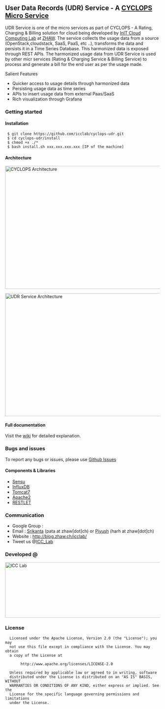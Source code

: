 ## User Data Records (UDR) Service - A <a href="http://icclab.github.io/cyclops">CYCLOPS Micro Service</a>
UDR Service is one of the micro services as part of CYCLOPS - A Rating, Charging  & Billing solution for cloud being developed by <a href="http://blog.zhaw.ch/icclab/">InIT Cloud Computing Lab</a> at <a href="http://www.zhaw.ch">ZHAW</a>. The service collects the usage data from a source (OpenStack,cloudstack, SaaS, PaaS, etc ..), transforms the data and persists it in a Time Series Database. This harmonized data is exposed through REST APIs. The harmonized usage data from UDR Service is used by other micr services (Rating & Charging Service & Billing Service) to process and generate a bill for the end user as per the usage made.

Salient Features
  * Quicker access to usage details through harmonized data
  * Persisting usage data as time series
  * APIs to insert usage data from external Paas/SaaS
  * Rich visualization through Grafana
  
### Getting started
#### Installation
     $ git clone https://github.com/icclab/cyclops-udr.git
     $ cd cyclops-udr/install
     $ chmod +x ./*
     $ bash install.sh xxx.xxx.xxx.xxx [IP of the machine]

#### Architecture
<img align="middle" src="http://blog.zhaw.ch/icclab/files/2015/01/OverallArchitecture1.png" alt="CYCLOPS Architecture" height="400" width="600"></img>

<img align="middle" src="http://blog.zhaw.ch/icclab/files/2015/01/UDRGeneratorService1.png" alt="UDR Service Architecture" height="400" width="700"></img>


#### Full documentation
  Visit the <a href="https://github.com/icclab/cyclops-udr/wiki">wiki</a> for detailed explanation.
  
### Bugs and issues
  To report any bugs or issues, please use <a href="https://github.com/icclab/cyclops-udr/issues">Github Issues</a>

#### Components & Libraries
  * <a href="https://www.sensuapp.org">Sensu</a>
  * <a href="https://www.influxdb.com">InfluxDB</a>
  * <a href="https://tomcat.apache.org">Tomcat7</a>
  * <a href="https://httpd.apache.org">Apache2</a> 
  * <a href="https://restlet.com">RESTLET</a> 
  
### Communication
  * Google Group : 
  * Email : <a href="http://blog.zhaw.ch/icclab/srikanta-patanjali/">Srikanta</a> (pata at zhaw[dot]ch) or <a href="http://blog.zhaw.ch/icclab/piyush_harsh/">Piyush</a> (harh at zhaw[dot]ch)
  * Website : http://blog.zhaw.ch/icclab/ 
  * Tweet us @<a href="https://twitter.com/ICC_Lab">ICC_Lab</a>
   
### Developed @
<img src="http://blog.zhaw.ch/icclab/files/2014/04/icclab_logo.png" alt="ICC Lab" height="180" width="620"></img>

### License
 
      Licensed under the Apache License, Version 2.0 (the "License"); you may
      not use this file except in compliance with the License. You may obtain
      a copy of the License at
 
           http://www.apache.org/licenses/LICENSE-2.0
 
      Unless required by applicable law or agreed to in writing, software
      distributed under the License is distributed on an "AS IS" BASIS, WITHOUT
      WARRANTIES OR CONDITIONS OF ANY KIND, either express or implied. See the
      License for the specific language governing permissions and limitations
      under the License.
